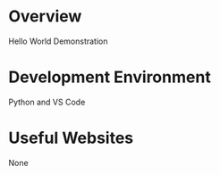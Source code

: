 # Overview

Hello World Demonstration

# Development Environment

Python and VS Code

# Useful Websites

None
